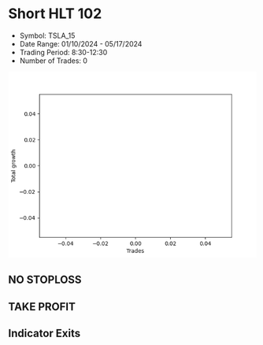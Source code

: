 # Short HLT 102 
- Symbol: TSLA_15
- Date Range: 01/10/2024 - 05/17/2024
- Trading Period: 8:30-12:30
- Number of Trades: 0

![Plot](ShortHLT102TSLA_15.png)
## NO STOPLOSS








## TAKE PROFIT









## Indicator Exits
